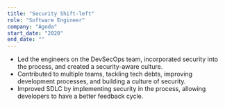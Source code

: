 ```yaml
---
title: "Security Shift-left"
role: "Software Engineer"
company: "Agoda"
start_date: "2020"
end_date: ""
---
```


- Led the engineers on the DevSecOps team, incorporated security into the process, and created a security-aware culture.
- Contributed to multiple teams, tackling tech debts, improving development processes, and building a culture of security.
- Improved SDLC by implementing security in the process, allowing developers to have a better feedback cycle.
